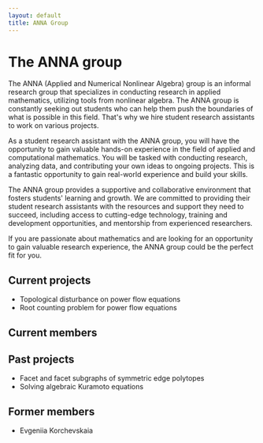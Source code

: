 ```yaml
---
layout: default
title: ANNA Group
---
```


# The ANNA group
The ANNA (Applied and Numerical Nonlinear Algebra) group is
an informal research group that specializes in conducting research in applied mathematics,
utilizing tools from nonlinear algebra.
The ANNA group is constantly seeking out students who can help them push the boundaries of what is possible in this field.
That's why we hire student research assistants to work on various projects.

As a student research assistant with the ANNA group,
you will have the opportunity to gain valuable hands-on experience
in the field of applied and computational mathematics.
You will be tasked with conducting research, analyzing data, and
contributing your own ideas to ongoing projects.
This is a fantastic opportunity to gain real-world experience and build your skills.

The ANNA group provides a supportive and collaborative environment that
fosters students' learning and growth.
We are committed to providing their student research assistants with
the resources and support they need to succeed,
including access to cutting-edge technology, training and development opportunities, and mentorship from experienced researchers.

If you are passionate about mathematics and are looking for an opportunity
to gain valuable research experience,
the ANNA group could be the perfect fit for you.

## Current projects

- Topological disturbance on power flow equations
- Root counting problem for power flow equations

## Current members

## Past projects

- Facet and facet subgraphs of symmetric edge polytopes
- Solving algebraic Kuramoto equations

## Former members

- Evgeniia Korchevskaia